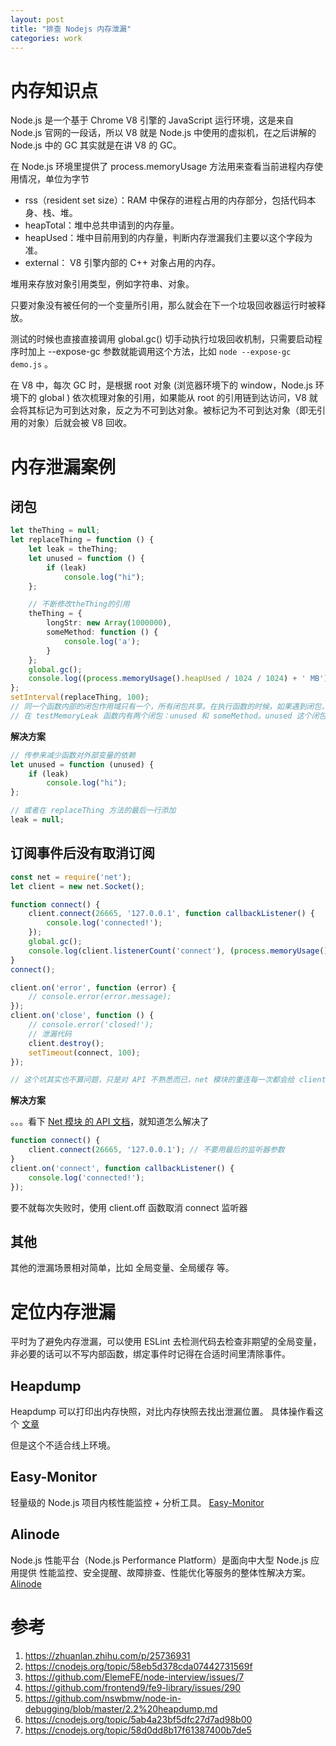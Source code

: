 ```yaml
---
layout: post
title: "排查 Nodejs 内存泄漏"
categories: work
---
```


# 内存知识点

Node.js 是一个基于 Chrome V8 引擎的 JavaScript 运行环境，这是来自 Node.js 官网的一段话，所以 V8 就是 Node.js 中使用的虚拟机，在之后讲解的 Node.js 中的 GC 其实就是在讲 V8 的 GC。

在 Node.js 环境里提供了 process.memoryUsage 方法用来查看当前进程内存使用情况，单位为字节

- rss（resident set size）：RAM 中保存的进程占用的内存部分，包括代码本身、栈、堆。
- heapTotal：堆中总共申请到的内存量。
- heapUsed：堆中目前用到的内存量，判断内存泄漏我们主要以这个字段为准。
- external： V8 引擎内部的 C++ 对象占用的内存。

堆用来存放对象引用类型，例如字符串、对象。

只要对象没有被任何的一个变量所引用，那么就会在下一个垃圾回收器运行时被释放。

测试的时候也直接直接调用 global.gc() 切手动执行垃圾回收机制，只需要启动程序时加上 --expose-gc 参数就能调用这个方法，比如 `node --expose-gc demo.js` 。

在 V8 中，每次 GC 时，是根据 root 对象 (浏览器环境下的 window，Node.js 环境下的 global ) 依次梳理对象的引用，如果能从 root 的引用链到达访问，V8 就会将其标记为可到达对象，反之为不可到达对象。被标记为不可到达对象（即无引用的对象）后就会被 V8 回收。

<!-- 
绝对大多数的应用程序对象的存活周期都会很短，而少数对象的存活周期将会很长为了利用这种情况，V8 将堆分为两类新生代和老生代，新空间中的对象都非常小大约为 1-8MB，这里的垃圾回收也很快。新生代空间中垃圾回收过程中幸存下来的对象会被提升到老生代空间。 -->

# 内存泄漏案例

## 闭包

```typescript
let theThing = null;
let replaceThing = function () {
    let leak = theThing;
    let unused = function () {
        if (leak)
            console.log("hi");
    };

    // 不断修改theThing的引用
    theThing = {
        longStr: new Array(1000000),
        someMethod: function () {
            console.log('a');
        }
    };
    global.gc();
    console.log((process.memoryUsage().heapUsed / 1024 / 1024) + ' MB');
};
setInterval(replaceThing, 100);
// 同一个函数内部的闭包作用域只有一个，所有闭包共享。在执行函数的时候，如果遇到闭包，则会创建闭包作用域的内存空间，将该闭包所用到的局部变量添加进去，然后再遇到闭包时，会在之前创建好的作用域空间添加此闭包会用到而前闭包没用到的变量。函数结束时，会清除没有被闭包作用域引用的变量。
// 在 testMemoryLeak 函数内有两个闭包：unused 和 someMethod。unused 这个闭包引用了父作用域中的 leak 变量，如果没有后面的 someMethod，则会在函数结束后被清除，闭包作用域也跟着被清除了。因为后面的 theThing 是全局变量，即 someMethod 是全局变量，它引用的闭包作用域（包含了 unused 所引用的 leak）不会释放。而随着 testMemoryLeak 不断的调用，leak 指向前一次的 theThing，下次的 theThing.someMethod 又会引用之前的 leak，从而形成一个闭包引用链，而 longStr 是一个大字符串，得不到释放，从而造成了内存泄漏。
```

**解决方案**

```typescript
// 传参来减少函数对外部变量的依赖
let unused = function (unused) {
    if (leak)
        console.log("hi");
};

// 或者在 replaceThing 方法的最后一行添加 
leak = null;
```

## 订阅事件后没有取消订阅

```typescript
const net = require('net');
let client = new net.Socket();

function connect() {
    client.connect(26665, '127.0.0.1', function callbackListener() {
        console.log('connected!');
    });
    global.gc();
    console.log(client.listenerCount('connect'), (process.memoryUsage().heapUsed / 1024 / 1024) + ' MB');
}
connect();

client.on('error', function (error) {
    // console.error(error.message);
});
client.on('close', function () {
    // console.error('closed!');
    // 泄漏代码
    client.destroy();
    setTimeout(connect, 100);
});

// 这个坑其实也不算问题，只是对 API 不熟悉而已，net 模块的重连每一次都会给 client 增加一个 connect 事件的侦听器，例子中必定连接失败，所以导致一直增加 connect 事件的侦听器。
```

**解决方案**

。。。看下 [Net 模块 的 API 文档](https://nodejs.org/api/net.html#net_socket_connect)，就知道怎么解决了

```typescript
function connect() {
    client.connect(26665, '127.0.0.1'); // 不要用最后的监听器参数
}
client.on('connect', function callbackListener() {
    console.log('connected!');
});
```

要不就每次失败时，使用 client.off 函数取消 connect 监听器

## 其他

其他的泄漏场景相对简单，比如 全局变量、全局缓存 等。


# 定位内存泄漏

平时为了避免内存泄漏，可以使用 ESLint 去检测代码去检查非期望的全局变量，非必要的话可以不写内部函数，绑定事件时记得在合适时间里清除事件。

## Heapdump

Heapdump 可以打印出内存快照，对比内存快照去找出泄漏位置。
具体操作看这个 [文章](https://github.com/nswbmw/node-in-debugging/blob/master/2.2%20heapdump.md#222-chrome-devtools)

但是这个不适合线上环境。

## Easy-Monitor

轻量级的 Node.js 项目内核性能监控 + 分析工具。 [Easy-Monitor](https://cnodejs.org/topic/58d0dd8b17f61387400b7de5)

## Alinode

Node.js 性能平台（Node.js Performance Platform）是面向中大型 Node.js 应用提供 性能监控、安全提醒、故障排查、性能优化等服务的整体性解决方案。[Alinode](https://www.aliyun.com/product/nodejs)

# 参考

1. https://zhuanlan.zhihu.com/p/25736931
2. https://cnodejs.org/topic/58eb5d378cda07442731569f
3. https://github.com/ElemeFE/node-interview/issues/7
4. https://github.com/frontend9/fe9-library/issues/290
5. https://github.com/nswbmw/node-in-debugging/blob/master/2.2%20heapdump.md
6. https://cnodejs.org/topic/5ab4a23bf5dfc27d7ad98b00
7. https://cnodejs.org/topic/58d0dd8b17f61387400b7de5